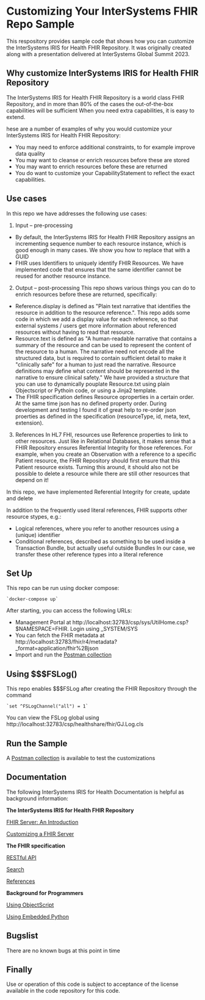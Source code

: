 # Customizing Your InterSystems FHIR Repo Sample
This respository provides sample code that shows how you can customize the InterSystems IRIS for Health FHIR Repository.
It was originally created along with a presentation delivered at InterSystems Global Summit 2023.

## Why customize InterSystems IRIS for Health FHIR Repository
The InterSystems IRIS for Health FHIR Repository is a world class FHIR Repository, and in more than 80% of the cases the out-of-the-box capabilities will be sufficient
When you need extra capabilities, it is easy to extend.

hese are a number of examples of why you would customize your InterSystems IRIS for Health FHIR Repository:
-	You may need to enforce additional constraints, to for example improve data quality
-	You may want to cleanse or enrich resources before these are stored
-	You may want to enrich resources before these are returned
-	You do want to customize your CapabilityStatement to reflect the exact capabilities.

## Use cases
In this repo we have addresses the following use cases:
1. Input – pre-processing
- By default, the InterSystems IRIS for Health FHIR Repository assigns an incrementing sequence number to each resource instance, which is good enough in many cases. We show you how to replace that with a GUID 
- FHIR uses Identifiers to uniquely identify FHIR Resources. We have implemented code that ensures that the same identifier cannot be reused for another resource instance.

2. Output – post-processing
This repo shows various things you can do to enrich resources before these are returned, specifically:
- Reference.display is defined as "Plain text narrative that identifies the resource in addition to the resource reference.". This repo adds some code in which we add a display value for each reference, so that external systems / users get more information about referenced resources without having to read that resource.
- Resource.text is defined as "A human-readable narrative that contains a summary of the resource and can be used to represent the content of the resource to a human. The narrative need not encode all the structured data, but is required to contain sufficient detail to make it "clinically safe" for a human to just read the narrative. Resource definitions may define what content should be represented in the narrative to ensure clinical safety." We have provided a structure that you can use to dynamically pouplate Resource.txt using plain Objectscript or Pythoin code, or using a Jinja2 template.
- The FHIR specification defines Resource oproperties in a certain order. At the same time json has no defined property order. During development and testing I found it of great help to re-order json proerties as defined in the specification (resourceType, id, meta, text, extension). 

3. References
In HL7 FHI, resources use Reference properties to link to other resources. Just like in Relational Databases, it makes sense that a FHIR Repository ensures Referential Integrity for those references. For example, when you create an Observation with a reference to a specific Patient resource, the FHIR Repository should first ensure that this Patient resource exists. Turning this around, it should also not be possible to delete a resource while there are still other resources that depend on it! 

In this repo, we have implemented Referential Integrity for create, update and delete

In addition to the frequently used literal references, FHIR supports other resource stypes, e.g.:
- Logical references, where you refer to another resources using a (unique) identifier
- Conditional references, described as something to be used inside a Transaction Bundle, but actually useful outside Bundles
 In our case, we transfer these other reference types into a literal reference

## Set Up
This repo can be run using docker compose:

    `docker-compose up`

After starting, you can access the following URLs:
- Management Portal at http://localhost:32783/csp/sys/UtilHome.csp?$NAMESPACE=FHIR. Login using _SYSTEM/SYS
- You can fetch the FHIR metadata at http://localhost:32783/fhir/r4/metadata?_format=application/fhir%2Bjson 
- Import and run the [Postman collection](https://github.com/intersystems/SamplesCustomizingYourFHIRRepo/blob/2718e8db7973206cacbb4ffdd2c05e91e5d033b3/My%20Customized%20FHIR%20Server.postman_collection.json) 
 

## Using $$$FSLog()
This repo enables $$$FSLog after creating the FHIR Repository through the command 

    `set ^FSLogChannel("all") = 1`

You can view the FSLog global using http://localhost:32783/csp/healthshare/fhir/GJ.Log.cls

## Run the Sample
A [Postman collection](https://github.com/intersystems/SamplesCustomizingYourFHIRRepo/blob/2718e8db7973206cacbb4ffdd2c05e91e5d033b3/My%20Customized%20FHIR%20Server.postman_collection.json) is available to test the customizations

## Documentation
The following InterSystems IRIS for Health Documentation is helpful as background information:

**The InterSystems IRIS for Health FHIR Repository**

[FHIR Server: An Introduction](https://docs.intersystems.com/irisforhealth20231/csp/docbook/Doc.View.cls?KEY=HXFHIR_server_intro)

[Customizing a FHIR Server](https://docs.intersystems.com/irisforhealth20231/csp/docbook/DocBook.UI.Page.cls?KEY=HXFHIR_server_customize_arch)

**The FHIR specification**

[RESTful API](https://hl7.org/fhir/R4/http.html)

[Search](https://hl7.org/fhir/R4/search.html)

[References](https://hl7.org/fhir/R4/references.html)

**Background for Programmers**

[Using ObjectScript](https://docs.intersystems.com/irislatest/csp/docbook/DocBook.UI.Page.cls?KEY=GCOS_intro)

[Using Embedded Python](https://docs.intersystems.com/irislatest/csp/docbook/DocBook.UI.Page.cls?KEY=AFL_epython)

## Bugslist
There are no known bugs at this point in time

## Finally
Use or operation of this code is subject to acceptance of the license available in the code repository for this code.

